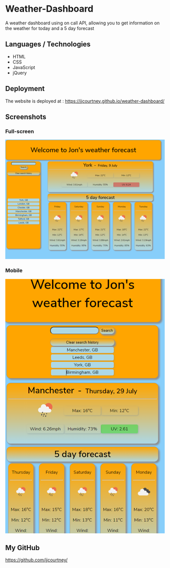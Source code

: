 # Weather-Dashboard

A weather dashboard using on call API, allowing you to get information on the weather for today and a 5 day forecast

## Languages / Technologies 

* HTML
* CSS
* JavaScript
* jQuery

## Deployment

The website is deployed at :
https://jjcourtney.github.io/weather-dashboard/

## Screenshots

### Full-screen 

![Screenshot of planner](./assets/images/screenshot.png) 

### Mobile
![Screenshot of planner](./assets/images/screenshot-sm.png)


## My GitHub

https://github.com/jjcourtney/